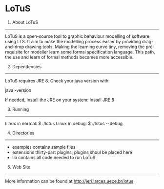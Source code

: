 LoTuS
=====

1. About LoTuS
------------

LoTuS is a open-source tool to graphic behaviour modelling of software using LTS. It aim to make the modelling process easier by providing drag-and-drop drawing tools. Making the learning curve tiny, removing the pré-requisite for modeller learn some formal specification language. This path, the use and learn of formal methods becames more accessible.

2. Dependencies
---------------

LoTuS requires JRE 8. Check your java version with:

java -version

If needed, install the JRE on your system: Install JRE 8 

3. Running
----------

Linux in normal:
	$ ./lotus
Linux in debug:	
	$ ./lotus --debug
	
4. Directories
--------------

- examples
	contains sample files
- extensions
	thirty-part plugins, plugins shoul be placed here
- lib
	contains all code needed to run LoTuS

5. Web Site
-----------

More information can be found at http://jeri.larces.uece.br/lotus
